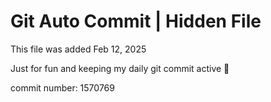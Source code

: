 # Git Auto Commit | Hidden File

This file was added Feb 12, 2025

Just for fun and keeping my daily git commit active 🤪

commit number: 1570769
